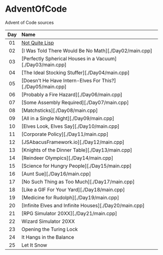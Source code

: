 # AdventOfCode
Advent of Code sources

| Day | Name                                                       |
|:---:|:-----------------------------------------------------------|
| 01  | [Not Quite Lisp](./Day01/main.cpp)                         |
| 02  | [I Was Told There Would Be No Math][./Day02/main.cpp]      |
| 03  | [Perfectly Spherical Houses in a Vacuum][./Day03/main.cpp] |
| 04  | [The Ideal Stocking Stuffer][./Day04/main.cpp]             |
| 05  | [Doesn't He Have Intern-Elves For This?][./Day05/main.cpp] |
| 06  | [Probably a Fire Hazard][./Day06/main.cpp]                 |
| 07  | [Some Assembly Required][./Day07/main.cpp]                 |
| 08  | [Matchsticks][./Day08/main.cpp]                            |
| 09  | [All in a Single Night][./Day09/main.cpp]                  |
| 10  | [Elves Look, Elves Say][./Day10/main.cpp]                  |
| 11  | [Corporate Policy][./Day11/main.cpp]                       |
| 12  | [JSAbacusFramework.io][./Day12/main.cpp]                   |
| 13  | [Knights of the Dinner Table][./Day13/main.cpp]            |
| 14  | [Reindeer Olympics][./Day14/main.cpp]                      |
| 15  | [Science for Hungry People][./Day15/main.cpp]              |
| 16  | [Aunt Sue][./Day16/main.cpp]                               |
| 17  | [No Such Thing as Too Much][./Day17/main.cpp]              |
| 18  | [Like a GIF For Your Yard][./Day18/main.cpp]               |
| 19  | [Medicine for Rudolph][./Day19/main.cpp]                   |
| 20  | [Infinite Elves and Infinite Houses][./Day20/main.cpp]     |
| 21  | [RPG Simulator 20XX][./Day21/main.cpp]                     |
| 22  | Wizard Simulator 20XX                                      |
| 23  | Opening the Turing Lock                                    |
| 24  | It Hangs in the Balance                                    |
| 25  | Let It Snow                                                |